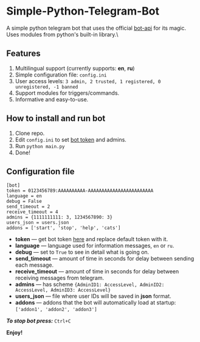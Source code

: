 # Simple-Python-Telegram-Bot

A simple python telegram bot that uses the official [bot-api](https://core.telegram.org/bots/api) for its magic.\
Uses modules from python's built-in library.\

## Features

1. Multilingual support (currently supports: **en**, **ru**)
2. Simple configuration file: `config.ini`
3. User access levels: `3 admin, 2 trusted, 1 registered, 0 unregistered, -1 banned`
4. Support modules for triggers/commands.
5. Informative and easy-to-use.

## How to install and run bot

1. Clone repo.
2. Edit `config.ini` to set [bot token](https://core.telegram.org/bots/features#botfather) and admins.
3. Run `python main.py`
4. Done!

## Configuration file

    [bot]
    token = 0123456789:AAAAAAAAAA-AAAAAAAAAAAAAAAAAAAAAAAA
    language = en
    debug = False
    send_timeout = 2
    receive_timeout = 4
    admins = {1111111111: 3, 1234567890: 3}
    users_json = users.json
    addons = ['start', 'stop', 'help', 'cats']

* **token** — get bot token [here](https://core.telegram.org/bots/features#botfather) and replace default token with it.
* **language** — language used for information messages, `en` or `ru`.
* **debug** — set to `True` to see in detail what is going on.
* **send_timeout** — amount of time in seconds for delay between sending each message.
* **receive_timeout** — amount of time in seconds for delay between receiving messages from telegram.
* **admins** — has scheme `{AdminID1: AccessLevel, AdminID2: AccessLevel, AdminID3: AccessLevel}`
* **users_json** — file where user IDs will be saved in **json** format.
* **addons**  — addons that the bot will automatically load at startup: `['addon1', 'addon2', 'addon3']`

_**To stop bot press:**_ `Ctrl+C`

**Enjoy!**
